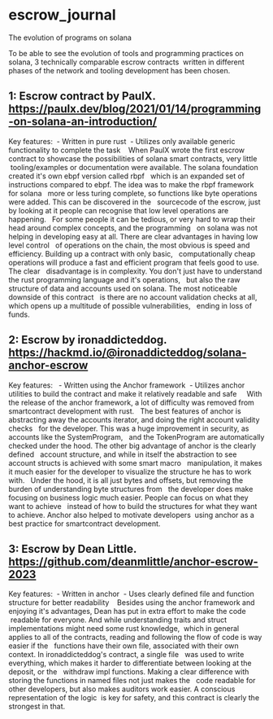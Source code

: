 # escrow_journal

The evolution of programs on solana

To be able to see the evolution of tools and programming practices on solana, 3 technically comparable escrow contracts 
written in different phases of the network and tooling development has been chosen.

## 1: Escrow contract by PaulX. https://paulx.dev/blog/2021/01/14/programming-on-solana-an-introduction/

Key features:
 - Written in pure rust
 - Utilizes only available generic functionality to complete the task
 
 When PaulX wrote the first escrow contract to showcase the possibilities of solana smart contracts, very little 
 tooling/examples or documentation were available. The solana foundation created it's own ebpf version called rbpf 
 which is an expanded set of instructions compared to ebpf. The idea was to make the rbpf framework for solana 
 more or less turing complete, so functions like byte operations were added. This can be discovered in the 
 sourcecode of the escrow, just by looking at it people can recognise that low level operations are happening. 
 For some people it can be tedious, or very hard to wrap their head around complex concepts, and the programming 
 on solana was not helping in developing easy at all. There are clear advantages in having low level control 
 of operations on the chain, the most obvious is speed and efficiency. Building up a contract with only basic, 
 computationally cheap operations will produce a fast and efficient program that feels good to use. The clear 
 disadvantage is in complexity. You don't just have to understand the rust programming language and it's operations, 
 but also the raw structure of data and accounts used on solana. The most noticeable downside of this contract 
 is there are no account validation checks at all, which opens up a multitude of possible vulnerabilities, 
 ending in loss of funds.    
 
## 2: Escrow by ironaddicteddog. https://hackmd.io/@ironaddicteddog/solana-anchor-escrow

Key features: 
 - Written using the Anchor framework
 - Utilizes anchor utilities to build the contract and make it relatively readable and safe
  
 With the release of the anchor framework, a lot of difficulty was removed from smartcontract development with rust. 
 The best features of anchor is abstracting away the accounts iterator, and doing the right account validity checks 
 for the developer. This was a huge improvement in security, as accounts like the SystemProgram, 
 and the TokenProgram are automatically checked under the hood. The other big advantage of anchor is the clearly defined 
 account structure, and while in itself the abstraction to see account structs is achieved with some smart macro 
 manipulation, it makes it much easier for the developer to visualize the structure he has to work with. 
 Under the hood, it is all just bytes and offsets, but removing the burden of understanding byte structures from 
 the developer does make focusing on business logic much easier. People can focus on what they want to achieve 
 instead of how to build the structures for what they want to achieve. Anchor also helped to motivate developers
 using anchor as a best practice for smartcontract development.

## 3: Escrow by Dean Little. https://github.com/deanmlittle/anchor-escrow-2023

Key features:
 - Written in anchor
 - Uses clearly defined file and function structure for better readability
 
 Besides using the anchor framework and enjoying it's advantages, Dean has put in extra effort to make the code
 readable for everyone. And while understanding traits and struct implementations might need some rust knowledge,
 which in general applies to all of the contracts, reading and following the flow of code is way easier if the 
 functions have their own file, associated with their own context. In ironaddicteddog's contract, a single file 
 was used to write everything, which makes it harder to differentiate between looking at the deposit, or the 
 withdraw impl functions. Making a clear difference with storing the functions in named files not just makes the 
 code readable for other developers, but also makes auditors work easier. A conscious representation of the logic
 is key for safety, and this contract is clearly the strongest in that.